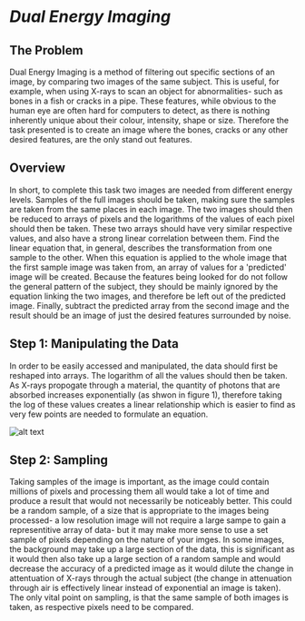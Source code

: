 # _Dual Energy Imaging_
## The Problem
Dual Energy Imaging is a method of filtering out specific sections of an image, by comparing two images of the same subject. This is useful, for example, when using X-rays to scan an object for abnormalities- such as bones in a fish or cracks in a pipe. These features, while obvious to the human eye are often hard for computers to detect, as there is nothing inherently unique about their colour, intensity, shape or size. Therefore the task presented is to create an image where the bones, cracks or any other desired features, are the only stand out features.
## Overview
In short, to complete this task two images are needed from different energy levels. Samples of the full images should be taken, making sure the samples are taken from the same places in each image. The two images should then be reduced to arrays of pixels and the logarithms of the values of each pixel should then be taken. These two arrays should have very similar respective values, and also have a strong linear correlation between them. Find the linear equation that, in general, describes the transformation from one sample to the other. When this equation is applied to the whole image that the first sample image was taken from, an array of values for a 'predicted' image will be created. Because the features being looked for do not follow the general pattern of the subject, they should be mainly ignored by the equation linking the two images, and therefore be left out of the predicted image. Finally, subtract the predicted array from the second image and the result should be an image of just the desired features surrounded by noise.
## Step 1: Manipulating the Data
In order to be easily accessed and manipulated, the data should first be reshaped into arrays. The logarithm of all the values should then be taken. As X-rays propogate through a material, the quantity of photons that are absorbed increases exponentially (as shwon in figure 1), therefore taking the log of these values creates a linear relationship which is easier to find as very few points are needed to formulate an equation.

![alt text](https://teaching.shu.ac.uk/hwb/chemistry/tutorials/molspec/Tvpath.gif "Beer's Law Graph")
## Step 2: Sampling
Taking samples of the image is important, as the image could contain millions of pixels and processing them all would take a lot of time and produce a result that would not necessarily be noticeably better. This could be a random sample, of a size that is appropriate to the images being processed- a low resolution image will not require a large sampe to gain a representitive array of data- but it may make more sense to use a set sample of pixels depending on the nature of your imges. In some images, the background may take up a large section of the data, this is significant as it would then also take up a large section of a random sample and would decrease the accuracy of a predicted image as it would dilute the change in attentuation of X-rays through the actual subject (the change in attenuation through air is effectively linear instead of exponential an image is taken). The only vital point on sampling, is that the same sample of both images is taken, as respective pixels need to be compared. 

